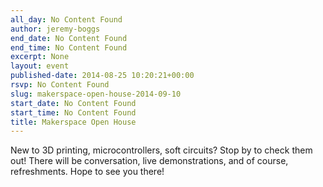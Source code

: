 ```yaml
---
all_day: No Content Found
author: jeremy-boggs
end_date: No Content Found
end_time: No Content Found
excerpt: None
layout: event
published-date: 2014-08-25 10:20:21+00:00
rsvp: No Content Found
slug: makerspace-open-house-2014-09-10
start_date: No Content Found
start_time: No Content Found
title: Makerspace Open House
---
```


New to 3D printing, microcontrollers, soft circuits? Stop by to check them out! There will be conversation, live demonstrations, and of course, refreshments. Hope to see you there!
